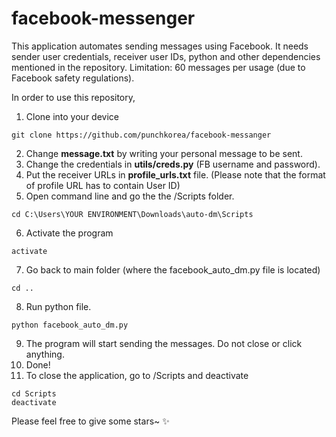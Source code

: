 # facebook-messenger
This application automates sending messages using Facebook. It needs sender user credentials, receiver user IDs, python and other dependencies mentioned in the repository.
Limitation: 60 messages per usage (due to Facebook safety regulations).


In order to use this repository, 
1. Clone into your device
```
git clone https://github.com/punchkorea/facebook-messanger
```

2. Change **message.txt** by writing your personal message to be sent.
3. Change the credentials in **utils/creds.py** (FB username and password).
4. Put the receiver URLs in **profile_urls.txt** file. (Please note that the format of profile URL has to contain User ID)
5. Open command line and go the the /Scripts folder.
```
cd C:\Users\YOUR ENVIRONMENT\Downloads\auto-dm\Scripts
```
6. Activate the program
```
activate
```
7. Go back to main folder (where the facebook_auto_dm.py file is located)
```
cd ..
```
8. Run python file.
```
python facebook_auto_dm.py
```
9. The program will start sending the messages. Do not close or click anything.
10. Done!
11. To close the application, go to /Scripts and deactivate
```
cd Scripts
deactivate
```

Please feel free to give some stars~ :sparkles:

